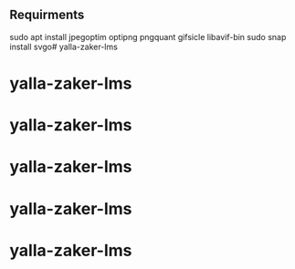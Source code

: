 ## Requirments
sudo apt install jpegoptim optipng pngquant gifsicle libavif-bin
sudo snap install svgo# yalla-zaker-lms
# yalla-zaker-lms
# yalla-zaker-lms
# yalla-zaker-lms
# yalla-zaker-lms
# yalla-zaker-lms
